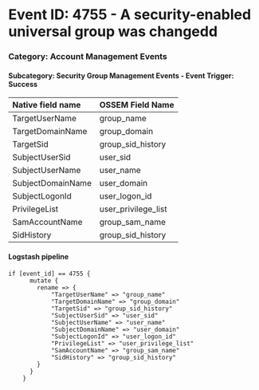 # Event ID: 4755 - A security-enabled universal group was changedd
### Category: Account Management Events
#### Subcategory: Security Group Management Events - Event Trigger: Success

|Native field name            |OSSEM Field Name                     |
|:----------------------------|:------------------------------------|
| TargetUserName              | group_name                          | 
| TargetDomainName            | group_domain                        |
| TargetSid                   | group_sid_history                   |
| SubjectUserSid              | user_sid                            |
| SubjectUserName             | user_name                           |
| SubjectDomainName           | user_domain                         |
| SubjectLogonId              | user_logon_id                       |
| PrivilegeList               | user_privilege_list                 |
| SamAccountName              | group_sam_name                      |
| SidHistory                  | group_sid_history                   |

#### Logstash pipeline

```
if [event_id] == 4755 {
      mutate {
        rename => {
            "TargetUserName" => "group_name"
            "TargetDomainName" => "group_domain"
            "TargetSid" => "group_sid_history"
            "SubjectUserSid" => "user_sid"
            "SubjectUserName" => "user_name"
            "SubjectDomainName" => "user_domain"
            "SubjectLogonId" => "user_logon_id"
            "PrivilegeList" => "user_privilege_list"
            "SamAccountName" => "group_sam_name"
            "SidHistory" => "group_sid_history"
        }
      }
    }
```